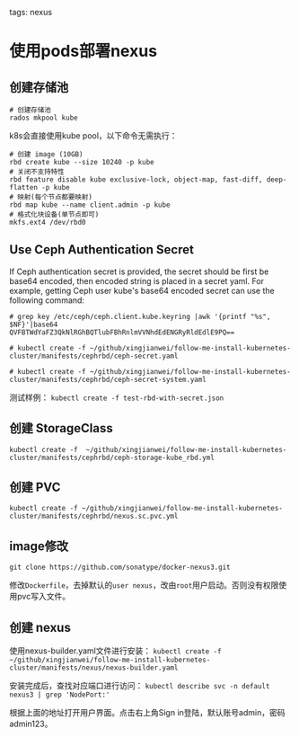 <!-- toc -->

tags: nexus

# 使用pods部署nexus

## 创建存储池

```
# 创建存储池
rados mkpool kube
```
k8s会直接使用kube pool，以下命令无需执行：
```
# 创建 image (10GB)
rbd create kube --size 10240 -p kube
# 关闭不支持特性
rbd feature disable kube exclusive-lock, object-map, fast-diff, deep-flatten -p kube
# 映射(每个节点都要映射)
rbd map kube --name client.admin -p kube
# 格式化块设备(单节点即可)
mkfs.ext4 /dev/rbd0
```



## Use Ceph Authentication Secret

If Ceph authentication secret is provided, the secret should be first be base64 encoded, then encoded string is placed in a secret yaml. For example, getting Ceph user kube's base64 encoded secret can use the following command:

```
# grep key /etc/ceph/ceph.client.kube.keyring |awk '{printf "%s", $NF}'|base64
QVFBTWdYaFZ3QkNlRGhBQTlubFBhRnlmVVNhdEdENGRyRldEdlE9PQ==
```

`# kubectl create -f ~/github/xingjianwei/follow-me-install-kubernetes-cluster/manifests/cephrbd/ceph-secret.yaml`

`# kubectl create -f ~/github/xingjianwei/follow-me-install-kubernetes-cluster/manifests/cephrbd/ceph-secret-system.yaml`

测试样例：
`kubectl create -f test-rbd-with-secret.json`

## 创建 StorageClass
`kubectl create -f  ~/github/xingjianwei/follow-me-install-kubernetes-cluster/manifests/cephrbd/ceph-storage-kube_rbd.yml`

## 创建 PVC
`kubectl create -f ~/github/xingjianwei/follow-me-install-kubernetes-cluster/manifests/cephrbd/nexus.sc.pvc.yml`

## image修改
```
git clone https://github.com/sonatype/docker-nexus3.git
```

修改`Dockerfile`，去掉默认的`user nexus`，改由`root`用户启动。否则没有权限使用pvc写入文件。

## 创建 nexus
使用nexus-builder.yaml文件进行安装：
`kubectl create -f ~/github/xingjianwei/follow-me-install-kubernetes-cluster/manifests/nexus/nexus-builder.yaml`

安装完成后，查找对应端口进行访问：
`kubectl describe svc -n default nexus3 | grep 'NodePort:'`

根据上面的地址打开用户界面。点击右上角Sign in登陆，默认账号admin，密码admin123。

